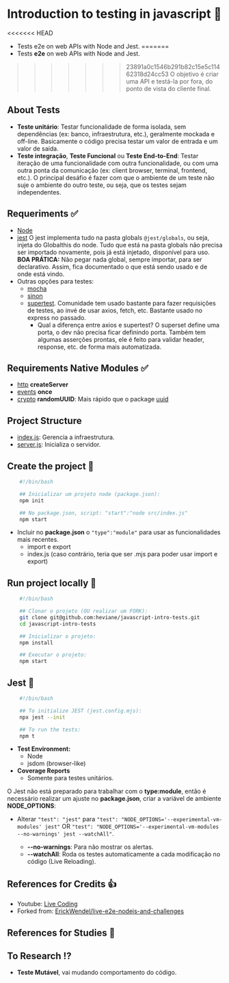 # Introduction to testing in javascript 🚀

<<<<<<< HEAD
- Tests e2e on web APIs with Node and Jest.
=======
- Tests **e2e** on web APIs with Node and Jest.

>>>>>>> 23891a0c1546b291b82c15e5c11462318d24cc53
O objetivo é criar uma API e testá-la por fora, do ponto de vista do cliente final.

## About Tests

- **Teste unitário**: Testar funcionalidade de forma isolada, sem dependências (ex: banco, infraestrutura, etc.), geralmente mockada e off-line. Basicamente o código precisa testar um valor de entrada e um valor de saída.
- **Teste integração**, **Teste Funcional** ou **Teste End-to-End**: Testar iteração de uma funcionalidade com outra funcionalidade, ou com uma outra ponta da comunicação (ex: client browser, terminal, frontend, etc.).
O principal desáfio é fazer com que o ambiente de um teste não suje o ambiente do outro teste, ou seja, que os testes sejam independentes.

## Requeriments ✅

- [Node](https://nodejs.org)
- [jest](https://jestjs.io)
O jest implementa tudo na pasta globals `@jest/globals`, ou seja, injeta do Globalthis do node.
Tudo que está na pasta globals não precisa ser importado novamente, pois já está injetado, disponível para uso.
**BOA PRÁTICA:** Não pegar nada global, sempre importar, para ser declarativo. Assim, fica documentado o que está sendo usado e de onde está vindo.
- Outras opções para testes:
  - [mocha](https://mochajs.org)
  - [sinon](https://sinonjs.org)
  - [supertest](https://www.npmjs.com/package/supertest).
    Comunidade tem usado bastante para fazer requisições de testes, ao invé de usar axios, fetch, etc.
    Bastante usado no express no passado.
    - Qual a diferença entre axios e supertest?
    O superset define uma porta, o dev não precisa ficar definindo porta. Também tem algumas asserções prontas, ele é feito para validar header, response, etc. de forma mais automatizada.

## Requirements Native Modules ✅

- [http](https://nodejs.org/dist/latest-v17.x/docs/api/http.html)
**createServer**
- [events](https://nodejs.org/dist/latest-v17.x/docs/api/events.html)
**once**
- [crypto](https://nodejs.org/dist/latest-v17.x/docs/api/crypto.html)
**randomUUID**: Mais rápido que o package [uuid](https://www.npmjs.com/package/uuid)

## Project Structure

- [index.js](./src/index.js): Gerencia a infraestrutura.
- [server.js](./src/server.js): Inicializa o servidor.

## Create the project 🚧

```bash
    #!/bin/bash

    ## Inicializar um projeto node (package.json):
    npm init 

    ## No package.json, script: "start":"node src/index.js"
    npm start 
```

- Incluir no **package.json** o `"type":"module"` para usar as funcionalidades mais recentes.
  - import e export
  - index.js (caso contrário, teria que ser .mjs para poder usar import e export)

## Run project locally 🚧

```bash
    #!/bin/bash

    ## Clonar o projeto (OU realizar um FORK):
    git clone git@github.com:heviane/javascript-intro-tests.git
    cd javascript-intro-tests

    ## Inicializar o projeto:
    npm install

    ## Executar o projeto:
    npm start
```

## Jest 🚧

```bash
    #!/bin/bash

    ## To initialize JEST (jest.config.mjs):
    npx jest --init

    ## To run the tests:
    npm t
```

- **Test Environment:**
  - Node
  - jsdom (browser-like)
- **Coverage Reports**
  - Somente para testes unitários.

O Jest não está preparado para trabalhar com o **type:module**, então é necessário realizar um ajuste no **package.json**, criar a variável de ambiente **NODE_OPTIONS**:

- Alterar `"test": "jest"` para `"test": "NODE_OPTIONS='--experimental-vm-modules' jest"` OR `"test": "NODE_OPTIONS='--experimental-vm-modules --no-warnings' jest --watchAll"`.

  - **--no-warnings**: Para não mostrar os alertas.
  - **--watchAll**: Roda os testes automaticamente a cada modificação no código (Live Reloading).

## References for Credits 👍

- Youtube: [Live Coding](https://www.youtube.com/watch?v=hQB139HP3GE)
- Forked from: [ErickWendel/live-e2e-nodejs-and-challenges](https://github.com/ErickWendel/live-e2e-nodejs-and-challenges)

## References for Studies 📖

## To Research ⁉️

- **Teste Mutável**, vai mudando comportamento do código.
